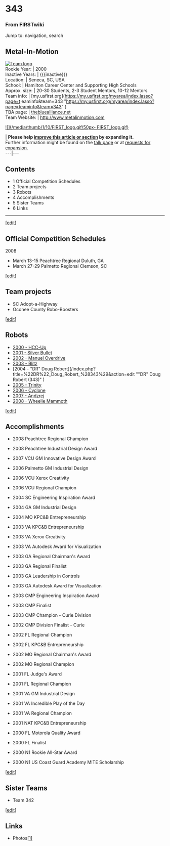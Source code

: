 # 343

### From FIRSTwiki

Jump to: navigation, search

Metal-In-Motion  
---  
[![Team logo](/media/b/b0/Bigmim.jpg)](/index.php/Image:Bigmim.jpg "Team logo"
)  
Rookie Year: | 2000  
Inactive Years: | {{{inactive}}}  
Location: | Seneca, SC, USA  
School: | Hamilton Career Center and Supporting High Schools  
Approx. size: | 20-30 Students, 2-3 Student Mentors, 10-12 Mentors  
Team info: | [my.usfirst.org](https://my.usfirst.org/myarea/index.lasso?page=t
eaminfo&team=343
"https://my.usfirst.org/myarea/index.lasso?page=teaminfo&team=343" )  
TBA page: |
[thebluealliance.net](http://www.thebluealliance.net/tbatv/team.php?team=343
"http://www.thebluealliance.net/tbatv/team.php?team=343" )  
Team Website: | <http://www.metalinmotion.com>  
  
  

[![](/media/thumb/1/10/FIRST_logo.gif/50px-
FIRST_logo.gif)](/index.php/Image:FIRST_logo.gif "" )

| **Please help [improve this article or
section](http://www.firstwiki.net/index.php?title=343&action=edit
"http://www.firstwiki.net/index.php?title=343&action=edit" ) by expanding
it.**  
Further information might be found on the [talk
page](/index.php?title=Talk:343&action=edit "Talk:343" ) or at [requests for
expansion](/index.php/FIRSTwiki:Requests_for_expansion "FIRSTwiki:Requests for
expansion" ).  
---|---  
  
  

## Contents

  * 1 Official Competition Schedules
  * 2 Team projects
  * 3 Robots
  * 4 Accomplishments
  * 5 Sister Teams
  * 6 Links  
---  
  
[[edit](/index.php?title=343&action=edit&section=1 "Edit section: Official
Competition Schedules" )]

## Official Competition Schedules

2008

  * March 13-15 Peachtree Regional Duluth, GA 
  * March 27-29 Palmetto Regional Clemson, SC 

[[edit](/index.php?title=343&action=edit&section=2 "Edit section: Team
projects" )]

## Team projects

  * SC Adopt-a-Highway 
  * Oconee County Robo-Boosters 

[[edit](/index.php?title=343&action=edit&section=3 "Edit section: Robots" )]

## Robots

  * [2000 - HCC-Up ](/index.php?title=HCC-Up_%28343%29&action=edit "HCC-Up \(343\)" )
  * [2001 - Silver Bullet ](/index.php?title=Silver_Bullet_%28343%29&action=edit "Silver Bullet \(343\)" )
  * [2002 - Manuel Overdrive ](/index.php?title=Manuel_Overdrive_%28343%29&action=edit "Manuel Overdrive \(343\)" )
  * [2003 - Blitz](/index.php?title=Blitz_%28343%29&action=edit "Blitz \(343\)" )
  * [2004 - "DR" Doug Robert](/index.php?title=%22DR%22_Doug_Robert_%28343%29&action=edit ""DR" Doug Robert \(343\)" )
  * [2005 - Trinity](/index.php?title=Trinity_%28343%29&action=edit "Trinity \(343\)" )
  * [2006 - Cyclone](/index.php?title=Cyclone_%28343%29&action=edit "Cyclone \(343\)" )
  * [2007 - Andzrej](/index.php?title=Andzrej_%28343%29&action=edit "Andzrej \(343\)" )
  * [2008 - Wheelie Mammoth](/index.php?title=Wheelie_Mammoth_%28343%29&action=edit "Wheelie Mammoth \(343\)" )

[[edit](/index.php?title=343&action=edit&section=4 "Edit section:
Accomplishments" )]

## Accomplishments

  * 2008 Peachtree Regional Champion 
  * 2008 Peachtree Industrial Design Award 

  

  * 2007 VCU GM Innovative Design Award 

  

  * 2006 Palmetto GM Industrial Design 
  * 2006 VCU Xerox Creativity 
  * 2006 VCU Regional Champion 

  

  * 2004 SC Engineering Inspiration Award 
  * 2004 GA GM Industrial Design 
  * 2004 MO KPC&amp;B Entrepreneurship 

  

  * 2003 VA KPC&amp;B Entrepreneurship 
  * 2003 VA Xerox Creativity 
  * 2003 VA Autodesk Award for Visualization 
  * 2003 GA Regional Chairman's Award 
  * 2003 GA Regional Finalist 
  * 2003 GA Leadership in Controls 
  * 2003 GA Autodesk Award for Visualization 
  * 2003 CMP Engineering Inspiration Award 
  * 2003 CMP Finalist 
  * 2003 CMP Champion - Curie Division 

  

  * 2002 CMP Division Finalist - Curie 
  * 2002 FL Regional Champion 
  * 2002 FL KPC&amp;B Entrepreneurship 
  * 2002 MO Regional Chairman's Award 
  * 2002 MO Regional Champion 

  

  * 2001 FL Judge's Award 
  * 2001 FL Regional Champion 
  * 2001 VA GM Industrial Design 
  * 2001 VA Incredible Play of the Day 
  * 2001 VA Regional Champion 
  * 2001 NAT KPC&amp;B Entrepreneurship 

  

  * 2000 FL Motorola Quality Award 
  * 2000 FL Finalist 
  * 2000 N1 Rookie All-Star Award 
  * 2000 N1 US Coast Guard Academy MITE Scholarship 

[[edit](/index.php?title=343&action=edit&section=5 "Edit section: Sister
Teams" )]

## Sister Teams

  * Team 342 

[[edit](/index.php?title=343&action=edit&section=6 "Edit section: Links" )]

## Links

  * Photos[[1]](http://s218.photobucket.com/albums/cc287/metalinmotion/Peachtree%202/?albumview=slideshow "http://s218.photobucket.com/albums/cc287/metalinmotion/Peachtree%202/?albumview=slideshow" )

